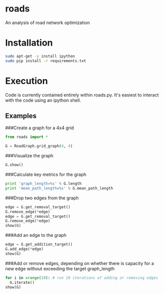 roads
=====

An analysis of road network optimization

# Installation
```bash
sudo apt-get -y install ipython
sudo pip install -r requirements.txt
```

# Execution
Code is currently contained entirely within roads.py. It's easiest to interact with the code using an ipython shell.

## Examples
###Create a graph for a 4x4 grid
```python
from roads import *

G = RoadGraph.grid_graph(4, 4)
```
###Visualize the graph
```python
G.show()
```
###Calculate key metrics for the graph
```python
print 'graph_length=%s' % G.length
print 'mean_path_length=%s' % G.mean_path_length
```
###Drop two edges from the graph
```python
edge = G.get_removal_target()
G.remove_edge(*edge)
edge = G.get_removal_target()
G.remove_edge(*edge)
show(G)
```
###Add an edge to the graph
```python
edge = G.get_addition_target()
G.add_edge(*edge)
show(G)
```
###Add or remove edges, depending on whether there is capacity for a new edge without exceeding the target graph_length
```python
for i in xrange(10): # run 10 iterations of adding or removing edges
  G.iterate()
show(G)
```
